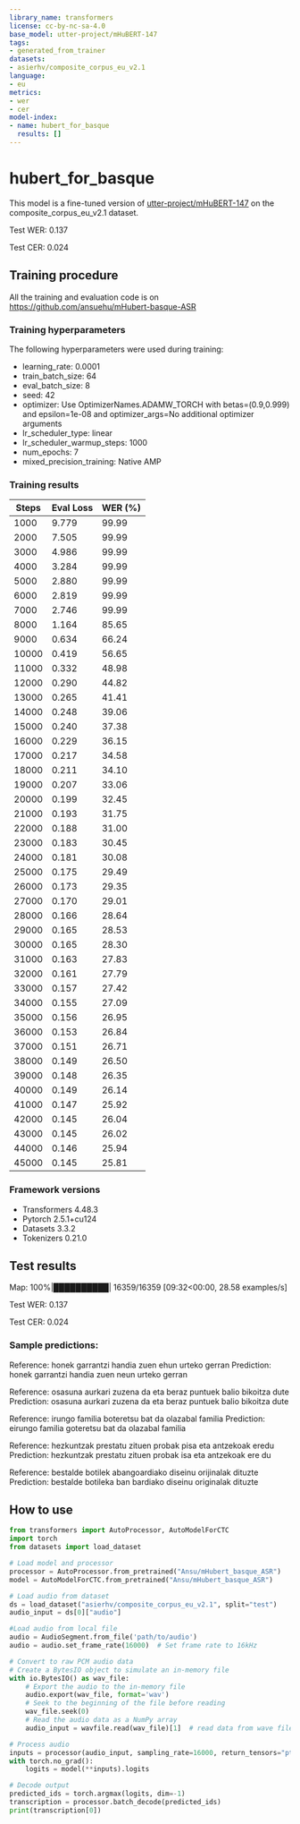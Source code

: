 ```yaml
---
library_name: transformers
license: cc-by-nc-sa-4.0
base_model: utter-project/mHuBERT-147
tags:
- generated_from_trainer
datasets:
- asierhv/composite_corpus_eu_v2.1
language:
- eu
metrics:
- wer
- cer
model-index:
- name: hubert_for_basque
  results: []
---
```


<!-- This model card has been generated automatically according to the information the Trainer had access to. You
should probably proofread and complete it, then remove this comment. -->

# hubert_for_basque

This model is a fine-tuned version of [utter-project/mHuBERT-147](https://huggingface.co/utter-project/mHuBERT-147) on the composite_corpus_eu_v2.1 dataset.

Test WER: 0.137

Test CER: 0.024

## Training procedure

All the training and evaluation code is on https://github.com/ansuehu/mHubert-basque-ASR 

### Training hyperparameters

The following hyperparameters were used during training:
- learning_rate: 0.0001
- train_batch_size: 64
- eval_batch_size: 8
- seed: 42
- optimizer: Use OptimizerNames.ADAMW_TORCH with betas=(0.9,0.999) and epsilon=1e-08 and optimizer_args=No additional optimizer arguments
- lr_scheduler_type: linear
- lr_scheduler_warmup_steps: 1000
- num_epochs: 7
- mixed_precision_training: Native AMP

### Training results

| Steps | Eval Loss | WER (%) |
| ----- | --------- | ------- |
| 1000  | 9.779     | 99.99   |
| 2000  | 7.505     | 99.99   |
| 3000  | 4.986     | 99.99   |
| 4000  | 3.284     | 99.99   |
| 5000  | 2.880     | 99.99   |
| 6000  | 2.819     | 99.99   |
| 7000  | 2.746     | 99.99   |
| 8000  | 1.164     | 85.65   |
| 9000  | 0.634     | 66.24   |
| 10000 | 0.419     | 56.65   |
| 11000 | 0.332     | 48.98   |
| 12000 | 0.290     | 44.82   |
| 13000 | 0.265     | 41.41   |
| 14000 | 0.248     | 39.06   |
| 15000 | 0.240     | 37.38   |
| 16000 | 0.229     | 36.15   |
| 17000 | 0.217     | 34.58   |
| 18000 | 0.211     | 34.10   |
| 19000 | 0.207     | 33.06   |
| 20000 | 0.199     | 32.45   |
| 21000 | 0.193     | 31.75   |
| 22000 | 0.188     | 31.00   |
| 23000 | 0.183     | 30.45   |
| 24000 | 0.181     | 30.08   |
| 25000 | 0.175     | 29.49   |
| 26000 | 0.173     | 29.35   |
| 27000 | 0.170     | 29.01   |
| 28000 | 0.166     | 28.64   |
| 29000 | 0.165     | 28.53   |
| 30000 | 0.165     | 28.30   |
| 31000 | 0.163     | 27.83   |
| 32000 | 0.161     | 27.79   |
| 33000 | 0.157     | 27.42   |
| 34000 | 0.155     | 27.09   |
| 35000 | 0.156     | 26.95   |
| 36000 | 0.153     | 26.84   |
| 37000 | 0.151     | 26.71   |
| 38000 | 0.149     | 26.50   |
| 39000 | 0.148     | 26.35   |
| 40000 | 0.149     | 26.14   |
| 41000 | 0.147     | 25.92   |
| 42000 | 0.145     | 26.04   |
| 43000 | 0.145     | 26.02   |
| 44000 | 0.146     | 25.94   |
| 45000 | 0.145     | 25.81   |

### Framework versions

- Transformers 4.48.3
- Pytorch 2.5.1+cu124
- Datasets 3.3.2
- Tokenizers 0.21.0

## Test results

Map: 100%|██████████| 16359/16359 [09:32<00:00, 28.58 examples/s]

Test WER: 0.137

Test CER: 0.024

### Sample predictions: 

Reference: honek garrantzi handia zuen ehun urteko gerran 
Prediction: honek garrantzi handia zuen neun urteko gerran 

Reference: osasuna aurkari zuzena da eta beraz puntuek balio bikoitza dute
Prediction: osasuna aurkari zuzena da eta beraz puntuek balio bikoitza dute

Reference: irungo familia boteretsu bat da olazabal familia
Prediction: eirungo familia goteretsu bat da olazabal familia

Reference: hezkuntzak prestatu zituen probak pisa eta antzekoak eredu
Prediction: hezkuntzak prestatu zituen probak isa eta antzekoak ere du

Reference: bestalde botilek abangoardiako diseinu orijinalak dituzte
Prediction: bestalde botileka ban bardiako diseinu originalak dituzte


## How to use

```python
from transformers import AutoProcessor, AutoModelForCTC
import torch
from datasets import load_dataset

# Load model and processor
processor = AutoProcessor.from_pretrained("Ansu/mHubert_basque_ASR")
model = AutoModelForCTC.from_pretrained("Ansu/mHubert_basque_ASR")

# Load audio from dataset
ds = load_dataset("asierhv/composite_corpus_eu_v2.1", split="test")
audio_input = ds[0]["audio"]

#Load audio from local file
audio = AudioSegment.from_file('path/to/audio')
audio = audio.set_frame_rate(16000)  # Set frame rate to 16kHz

# Convert to raw PCM audio data
# Create a BytesIO object to simulate an in-memory file
with io.BytesIO() as wav_file:
    # Export the audio to the in-memory file
    audio.export(wav_file, format='wav')
    # Seek to the beginning of the file before reading
    wav_file.seek(0)
    # Read the audio data as a NumPy array
    audio_input = wavfile.read(wav_file)[1]  # read data from wave file

# Process audio
inputs = processor(audio_input, sampling_rate=16000, return_tensors="pt")
with torch.no_grad():
    logits = model(**inputs).logits

# Decode output
predicted_ids = torch.argmax(logits, dim=-1)
transcription = processor.batch_decode(predicted_ids)
print(transcription[0])
```
